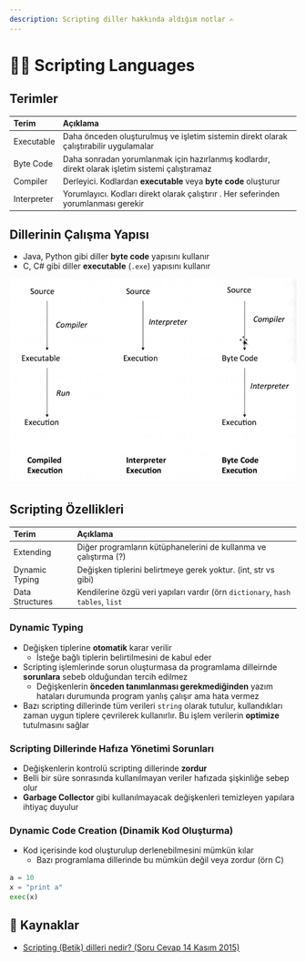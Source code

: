 ```yaml
---
description: Scripting diller hakkında aldığım notlar ✍
---
```


# 👨‍💻 Scripting Languages

## Terimler

| Terim | Açıklama |
| :--- | :--- |
| Executable | Daha önceden oluşturulmuş ve işletim sistemin direkt olarak çalıştırabilir uygulamalar |
| Byte Code | Daha sonradan yorumlanmak için hazırlanmış kodlardır, direkt olarak işletim sistemi çalıştıramaz |
| Compiler | Derleyici. Kodlardan **executable** veya **byte code** oluşturur |
| Interpreter | Yorumlayıcı. Kodları direkt olarak çalıştırır . Her seferinden yorumlanması gerekir |

## Dillerinin Çalışma Yapısı

* Java, Python gibi diller **byte code** yapısını kullanır
* C, C\# gibi diller **executable** \(`.exe`\) yapısını kullanır

![Dillerin &#xE7;al&#x131;&#x15F;ma yap&#x131;s&#x131;](../.gitbook/assets/image%20%2858%29.png)

## Scripting Özellikleri

| Terim | Açıklama |
| :--- | :--- |
| Extending | Diğer programların kütüphanelerini de kullanma ve çalıştırma \(?\) |
| Dynamic Typing | Değişken tiplerini belirtmeye gerek yoktur. \(int, str vs gibi\) |
| Data Structures | Kendilerine özgü veri yapıları vardır \(örn `dictionary`, `hash tables`, `list` |

### Dynamic Typing

* Değişken tiplerine **otomatik** karar verilir
  * İsteğe bağlı tiplerin belirtilmesini de kabul eder
* Scripting işlemlerinde sorun oluşturmasa da programlama dilleirnde **sorunlara** sebeb olduğundan tercih edilmez
  * Değişkenlerin **önceden tanımlanması gerekmediğinden** yazım hataları durumunda program yanlış çalışır ama hata vermez
* Bazı scripting dillerinde tüm verileri `string` olarak tutulur, kullandıkları zaman uygun tiplere çevrilerek kullanırlır. Bu işlem verilerin **optimize** tutulmasını sağlar

### Scripting Dillerinde Hafıza Yönetimi Sorunları

* Değişkenlerin kontrolü scripting dillerinde **zordur**
* Belli bir süre sonrasında kullanılmayan veriler hafızada şişkinliğe sebep olur
* **Garbage Collector** gibi kullanılmayacak değişkenleri temizleyen yapılara ihtiyaç duyulur

### Dynamic Code Creation \(Dinamik Kod Oluşturma\)

* Kod içerisinde kod oluşturulup derlenebilmesini mümkün kılar
  * Bazı programlama dillerinde bu mümkün değil veya zordur \(örn C\)

```python
a = 10
x = "print a"
exec(x)
```

## 🔗 Kaynaklar

* [Scripting \(Betik\) dilleri nedir? \(Soru Cevap 14 Kasım 2015\)](https://www.youtube.com/watch?v=z7uJNyhLzOQ)

